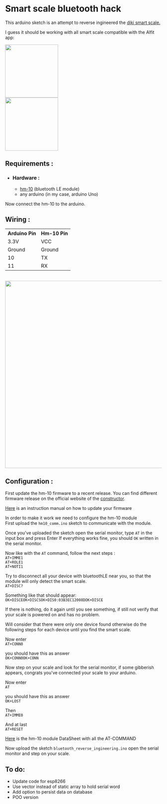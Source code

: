 
# Smart scale bluetooth hack   
 This arduino sketch is an attempt to reverse ingineered the <a target="_blank" href="https://www.amazon.com/Scale-DIKI-Bluetooth-Smart-Monitor/dp/B01LNSFJXK">diki smart scale.</a>    
    
I guess it should be working with all smart scale compatible with the Alfit app:    
    
  <div>  
<a target="_blank" href="https://itunes.apple.com/us/app/aifit/id975487343?mt=8"><img width="170" src="https://www.imro.ie/wp-content/uploads/2017/09/app-store-image.png"></a>  <br>  
<a target="_blank" href="https://play.google.com/store/apps/details?id=com.icare.iweight"><img width="170" src="https://www.designpieces.com/wp-content/uploads/2016/02/google-play-badge.png"></a>  
</div>  
  
<h2>Requirements :</h2>  

- <h3>Hardware : </h3>

	- <a href="https://www.amazon.com/DSD-TECH-Bluetooth-iBeacon-Arduino/dp/B06WGZB2N4/ref=sr_1_1_sspa?s=electronics&ie=UTF8&qid=1521901583&sr=1-1-spons&keywords=hm-10&psc=1">hm-10</a> (bluetooth LE module)  
	- any arduino (in my case, arduino Uno)

Now connect the hm-10 to the arduino.

 <h2>Wiring :</h2>
<table>
<tr>
<th>Arduino Pin</th>
<th>Hm-10 Pin</th>
</tr>
<tr>
<td>3.3V</td>
<td>VCC</td>
</tr>
<tr>
<td>Ground</td>
<td>Ground</td>
</tr>
<tr>
<td>10</td>
<td>TX</td>
</tr>
<tr>
<td>11</td>
<td>RX</td>
</tr>
</table>
<br>
<img width=600 src="https://user-images.githubusercontent.com/8396656/37866949-e86f9aa8-2f91-11e8-91ac-a5592e4eef77.png">
<h2>Configuration :</h2>  

First update the hm-10 firmware to a recent release. You can find different firmware release on the official website of the <a target="_blank" href="http://www.jnhuamao.cn/download_rom_en.asp?id=">constructor</a>.

<a target="_blank" href="http://www.martyncurrey.com/?wpdmdl=4939">Here</a>  is an instruction manual on how to update your firmware 

In order to make it work we need to configure the hm-10 module  
First upload the  <code>hm10_comm.ino</code> sketch to communicate with the module.

Once you've uploaded the sketch open the serial monitor, type <code>AT</code> in the input box and press Enter
If everything works fine, you should <code>OK</code> written in the serial monitor.

Now like with the <code>AT</code> command, follow the next steps :<br>
<code>AT+IMME1</code><br>
<code>AT+ROLE1</code><br>
<code>AT+NOTI1</code><br>

Try to disconnect all your device with bluetoothLE near you, so that the module will only detect the smart scale.<br>
<code>AT+DISC?</code>

Something like that should appear:<br>
<code>OK+DISCEOK+DISCSOK+DIS0:03B3EC12008DOK+DISCE</code>

If there is nothing, do it again until you see something, if still not verify that your scale is powered on and has no problem.

Will consider that there were only one device found otherwise do the following steps for each device until you find the smart scale.

Now enter<br>
<code>AT+CONN0</code>

you should have this as answer<br>
<code>OK+CONN0OK+CONN</code>

Now step on your scale and look for the serial monitor, if some gibberish appears, congrats you've connected your scale to your arduino.

Now enter<br>
<code>AT</code>

you should have this as answer<br>
<code>OK+LOST</code>

Then<br>
<code>AT+IMME0</code>

And at last <br>
<code>AT+RESET</code>

<a href="http://www.martyncurrey.com/?wpdmdl=5917">Here</a> is the hm-10 module DataSheet with all the AT-COMMAND

Now upload the sketch <code>bluetooth_reverse_ingineering.ino</code> open the serial monitor and step on your scale.

<h2>To do:</h2>  

- Update code for esp8266
- Use vector instead of static array to hold serial word
- Add option to persist data on database
- POO version
